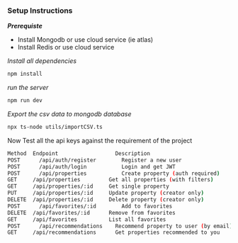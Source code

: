 ### Setup Instructions
***Prerequiste***
- Install Mongodb or use cloud service (ie atlas)
- Install Redis or use cloud service
  
*Install all dependencies*
```bash
npm install
```
*run the server*
```bash
npm run dev
```
*Export the csv data to mongodb database*
```bash
npx ts-node utils/importCSV.ts
```
Now Test all the api keys against the requirement of the project
```bash
Method	Endpoint	              Description
POST	  /api/auth/register	    Register a new user
POST	  /api/auth/login	        Login and get JWT
POST	  /api/properties	        Create property (auth required)
GET	    /api/properties	        Get all properties (with filters)
GET	    /api/properties/:id	    Get single property
PUT	    /api/properties/:id	    Update property (creator only)
DELETE	/api/properties/:id	    Delete property (creator only)
POST	  /api/favorites/:id	    Add to favorites
DELETE	/api/favorites/:id	    Remove from favorites
GET	    /api/favorites	        List all favorites
POST	  /api/recommendations	  Recommend property to user (by email)
GET	    /api/recommendations	  Get properties recommended to you
```

